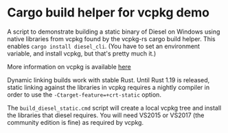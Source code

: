 # Cargo build helper for vcpkg demo
A script to demonstrate building a static binary of Diesel on Windows using native libraries from vcpkg found by the vcpkg-rs cargo build helper. This enables `cargo install diesel_cli`. (You have to set an environment variable, and install vcpkg, but that's pretty much it.)

More information on vcpkg is available [here](https://github.com/Microsoft/vcpkg)

Dynamic linking builds work with stable Rust. Until Rust 1.19 is released, static linking against the libraries in vcpkg requires a nightly compiler in order to use the `-Ctarget-feature=+crt-static` option.

The `build_diesel_static.cmd` script will create a local vcpkg tree and install the libraries that diesel requires. You will need VS2015 or VS2017 (the community edition is fine) as required by vcpkg.
